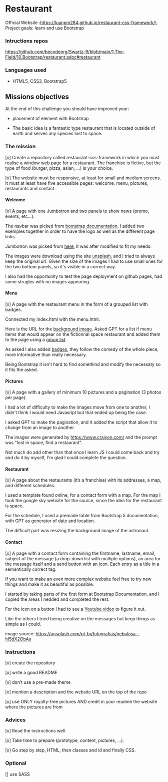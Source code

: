 # Restaurant
Official Website :https://luanpm284.github.io/restaurant-css-framework/\
Project goals: learn and use Bootstrap
### Intructions repos
https://github.com/becodeorg/Swartz-9/blob/main/1.The-Field/10.Bootstrap/restaurant.adoc#restaurant
### Languages used
- HTML5, CSS3, Bootstrap5
## Missions objectives
At the end of this challenge you should have improved your:

- placement of element with Bootstrap

- The basic idea is a fantastic type restaurant that is located outside of earth and serves any species lost to space.

### The mission
[x] Create a repository called restaurant-css-framework in which you must realise a window web page for a restaurant. The franchise is fictive, but the type of food (burger, pizza, asian, …​) is your choice.

[x] The website must be responsive, at least for small and medium screens. It must at least have five accessible pages: welcome, menu, pictures, restaurants and contact.

#### Welcome
[x] A page with one Jumbotron and two panels to show news (promo, events, etc…​).


The navbar was picked from [bootstrap documentation](https://getbootstrap.com/docs/5.0/components/navbar/), I added two exemples together in order to have the logo as well as the different page links.

Jumbotron was picked from [here](https://getbootstrap.com/docs/5.3/examples/jumbotron/), it was after modified to fit my needs.

The images were download using the site [unsplash](https://unsplash.com/), and I tried to always keep the original url.
Given the size of the images I had to use small ones for the two bottom panels, so it's visible in a correct way.

I also had the opportunity to test the page deployment on github pages, had some strugles with no images appearing.

#### Menu
[x] A page with the restaurant menu in the form of a grouped list with badges.

Connected my index.html with the menu.html.

Here is the URL for the [background image](https://unsplash.com/pt-br/fotografias/ilustracao-da-galaxia-roxa-e-preta-uXchDIKs4qI).
Asked GPT for a list if menu items that would appear on the fictionnal space restaurant and added them to the page using a [group list](https://getbootstrap.com/docs/5.0/components/list-group/).

As asked I also added [badges](https://getbootstrap.com/docs/5.0/components/badge/), they follow the comedy of the whole piece, more informative than really necessary.

Being Bootstrap it isn't hard to find somethind and modify the necessaty so it fits the asked.

#### Pictures
[x]  A page with a gallery of minimum 10 pictures and a pagination (3 photos per page).

I had a lot of difficulty to make the images move from one to another, I didn't think I would need Javasript but that ended up being the case.

I asked GPT to make the pagination, and it added the script that allow it to change from an image to another.

The images were generated by https://www.craiyon.com/ and the prompt was "lost in space, find a restaurant".

Not much do add other than that once I learn JS I could come back and try and do it by myself, I'm glad I could complete the question.

#### Restaurant
[x] A page about the restaurants (it’s a franchise) with its addresses, a map, and different schedules.

I used a template found online, for a contact form with a map. For the map I took the google sky website for the source, since the idea for the restaurant is space.

For the schedule, I used a premade table from Bootstrap 5 documentation, with GPT as generator of date and location.

The difficult part was resizing the background image of the astronaut.


#### Contact
[x] A page with a contact form containing the firstname, lastname, email, subject of the message (a drop-down list with multiple options), an area for the message itself and a send button with an icon. Each entry as a title in a semantically correct tag.

If you want to make an even more complex website feel free to try new things and make it as beautiful as possible.

I started by taking parts of the first form at Bootstrap Documentation, and I copied the areas I nedded and completed the rest.

For the icon on a button I had to see a [Youtube video](https://www.youtube.com/watch?v=UGtB7i9gD4s) to figure it out.

Like the others I tried being creative on the messages but keep things as simple as I could.

image source: https://unsplash.com/pt-br/fotografias/nebulosa--hI5dX2ObAs

### Instructions
[x] create the repository

[x] write a good README

[x] don’t use a pre-made theme

[x] mention a description and the website URL on the top of the repo

[x] use ONLY royalty-free pictures AND credit in your readme the website where the pictures are from

### Advices
[x] Read the instructions well.

[x] Take time to prepare (prototype, content, pictures, …​).

[x] Go step by step, HTML, then classes and id and finally CSS.

### Optional
[] use SASS
